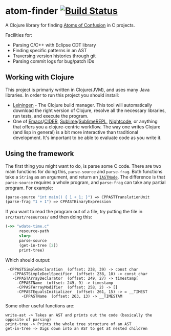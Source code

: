 # atom-finder [![Build Status](https://travis-ci.org/dgopstein/atom-finder.svg?branch=master)](https://travis-ci.org/dgopstein/atom-finder)

A Clojure library for finding [Atoms of Confusion](https://atomsofconfusion.com) in C projects.

Facilities for:

 * Parsing C/C++ with Eclipse CDT library
 * Finding specific patterns in an AST
 * Traversing version histories through git
 * Parsing commit logs for bug/patch IDs

## Working with Clojure

This project is primariy written in Clojure(JVM), and uses many Java libraries.
In order to run this project you should install:

 * [Leiningen](https://leiningen.org/) - The Clojure build manager.
 This tool will automatically download the right version of Clojure, resolve all the necessary libraries, run tests, and execute the program.
 * One of [Emacs](https://www.gnu.org/software/emacs/)/[CIDER](https://cider.readthedocs.io/en/latest/), [Sublime](https://www.sublimetext.com/)/[SublimeREPL](https://packagecontrol.io/packages/SublimeREPL), [Nightcode](https://sekao.net/nightcode/), or anything that offers you a clojure-centric workflow. The way one writes Clojure (and lisp in general) is a bit more interactive than traditional development. It's important to be able to evaluate code as you write it.
 
 ## Using the framework
 
 The first thing you might want to do, is parse some C code. There are two main functions for doing this, `parse-source` and `parse-frag`. Both functions take a `String` as an argument, and return an [`IASTNode`](https://dgopstein.github.io/content/cdt/org/eclipse/cdt/core/dom/ast/IASTNode.html). The difference is that `parse-source` requires a whole program, and `parse-frag` can take any partial program. For example:
 
 ```clojure
(parse-source "int main() { 1 + 1; }") => CPPASTTranslationUnit
(parse-frag "1 + 1") => CPPASTBinaryExpression
```
 
 If you want to read the program out of a file, try putting the file in `src/test/resources/` and then doing this:
 
 ```clojure
 (->> "wdate-time.c"
       resource-path
       slurp
       parse-source
       (get-in-tree [2])
       print-tree)
```
                               
Which should output:
           
```
 -CPPASTSimpleDeclaration  (offset: 238, 39) -> const char
   -CPPASTSimpleDeclSpecifier  (offset: 238, 10) -> const char
   -CPPASTArrayDeclarator  (offset: 249, 27) -> timestamp[
     -CPPASTName  (offset: 249, 9) -> timestamp
     -CPPASTArrayModifier  (offset: 258, 2) -> []
     -CPPASTEqualsInitializer  (offset: 261, 15) -> = __TIMEST
       -CPPASTName  (offset: 263, 13) -> __TIMESTAM
```
                                                       
Some other useful functions are:

    write-ast -> Takes an AST and prints out the code (basically the opposite of parsing)
    print-tree -> Prints the whole tree structure of an AST
    get-in-tree -> Digs down into an AST to get at nested children
